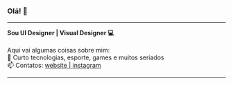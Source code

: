 ### Olá! 👋
<hr>

<!--
**jaquetx/jaquetx** is a ✨ _special_ ✨ repository because its `README.md` (this file) appears on your GitHub profile.
-->
<strong>Sou UI Designer | Visual Designer 💻</strong></br></br>
Aqui vai algumas coisas sobre mim:</br>
💬 Curto tecnologias, esporte, games e muitos seriados</br>
📫 Contatos: <a href="https://www.jaquetx.com" target="_blank">website | <a href="https://www.instagram.com/jaquetx" target="_blank">instagram

<hr>


